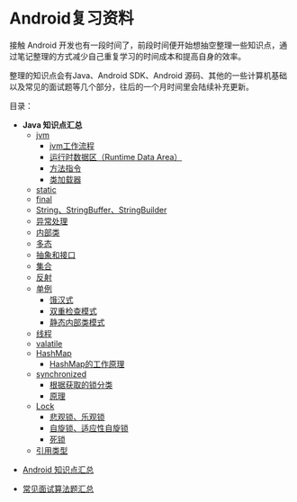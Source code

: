 # Android复习资料
接触 Android 开发也有一段时间了，前段时间便开始想抽空整理一些知识点，通过笔记整理的方式减少自己重复学习的时间成本和提高自身的效率。

整理的知识点会有Java、Android SDK、Android 源码、其他的一些计算机基础以及常见的面试题等几个部分，往后的一个月时间里会陆续补充更新。

目录：  
* **Java 知识点汇总**
  * [jvm](https://github.com/JasonWu1111/Android-Review/blob/master/Java%20知识点汇总.md#jvm)
     * [jvm工作流程](https://github.com/JasonWu1111/Android-Review/blob/master/Java%20知识点汇总.md#jvm工作流程)
     * [运行时数据区（Runtime Data Area）](https://github.com/JasonWu1111/Android-Review/blob/master/Java%20知识点汇总.md#运行时数据区runtime-data-area)
     * [方法指令](https://github.com/JasonWu1111/Android-Review/blob/master/Java%20知识点汇总.md#方法指令)
     * [类加载器](https://github.com/JasonWu1111/Android-Review/blob/master/Java%20知识点汇总.md#类加载器)
  * [static](https://github.com/JasonWu1111/Android-Review/blob/master/Java%20知识点汇总.md#static)
  * [final](https://github.com/JasonWu1111/Android-Review/blob/master/Java%20知识点汇总.md#final)
  * [String、StringBuffer、StringBuilder](https://github.com/JasonWu1111/Android-Review/blob/master/Java%20知识点汇总.md#stringstringbufferstringbuilder)
  * [异常处理](https://github.com/JasonWu1111/Android-Review/blob/master/Java%20知识点汇总.md#异常处理)
  * [内部类](https://github.com/JasonWu1111/Android-Review/blob/master/Java%20知识点汇总.md#内部类)
  * [多态](https://github.com/JasonWu1111/Android-Review/blob/master/Java%20知识点汇总.md#多态)
  * [抽象和接口](https://github.com/JasonWu1111/Android-Review/blob/master/Java%20知识点汇总.md#抽象和接口)
  * [集合](https://github.com/JasonWu1111/Android-Review/blob/master/Java%20知识点汇总.md#集合)
  * [反射](https://github.com/JasonWu1111/Android-Review/blob/master/Java%20知识点汇总.md#反射)
  * [单例](https://github.com/JasonWu1111/Android-Review/blob/master/Java%20知识点汇总.md#单例)
     * [饿汉式](https://github.com/JasonWu1111/Android-Review/blob/master/Java%20知识点汇总.md#饿汉式)
     * [双重检查模式](https://github.com/JasonWu1111/Android-Review/blob/master/Java%20知识点汇总.md#双重检查模式)
     * [静态内部类模式](https://github.com/JasonWu1111/Android-Review/blob/master/Java%20知识点汇总.md#静态内部类模式)
  * [线程](https://github.com/JasonWu1111/Android-Review/blob/master/Java%20知识点汇总.md#线程)
  * [valatile](https://github.com/JasonWu1111/Android-Review/blob/master/Java%20知识点汇总.md#valatile)
  * [HashMap](https://github.com/JasonWu1111/Android-Review/blob/master/Java%20知识点汇总.md#hashmap)
     * [HashMap的工作原理](https://github.com/JasonWu1111/Android-Review/blob/master/Java%20知识点汇总.md#hashmap的工作原理)
  * [synchronized](https://github.com/JasonWu1111/Android-Review/blob/master/Java%20知识点汇总.md#synchronized)
     * [根据获取的锁分类](https://github.com/JasonWu1111/Android-Review/blob/master/Java%20知识点汇总.md#根据获取的锁分类)
     * [原理](https://github.com/JasonWu1111/Android-Review/blob/master/Java%20知识点汇总.md#原理)
  * [Lock](https://github.com/JasonWu1111/Android-Review/blob/master/Java%20知识点汇总.md#lock)
     * [悲观锁、乐观锁](https://github.com/JasonWu1111/Android-Review/blob/master/Java%20知识点汇总.md#悲观锁乐观锁)
     * [自旋锁、适应性自旋锁](https://github.com/JasonWu1111/Android-Review/blob/master/Java%20知识点汇总.md#自旋锁适应性自旋锁)
     * [死锁](https://github.com/JasonWu1111/Android-Review/blob/master/Java%20知识点汇总.md#死锁)
  * [引用类型](https://github.com/JasonWu1111/Android-Review/blob/master/Java%20知识点汇总.md#引用类型)

- [Android 知识点汇总](https://github.com/JasonWu1111/Android-Review/blob/master/Android%20%E7%9F%A5%E8%AF%86%E7%82%B9%E6%B1%87%E6%80%BB.md)

- [常见面试算法题汇总](https://github.com/JasonWu1111/Android-Review/blob/master/%E5%B8%B8%E8%A7%81%E9%9D%A2%E8%AF%95%E7%AE%97%E6%B3%95%E9%A2%98%E6%B1%87%E6%80%BB.md)
